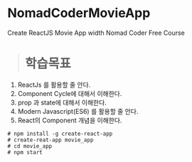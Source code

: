 # NomadCoderMovieApp
Create ReactJS Movie App width Nomad Coder Free Course
># 학습목표
1. ReactJs 를 활용할 줄 안다. 
2. Component Cycle에 대해서 이해한다.
3. prop 과 state에 대해서 이해한다.
4. Modern Javascript(ES6) 를 활용할 줄 안다.
5. React의 Component 개념을 이해한다.
```
# npm install -g create-react-app
# create-reat-app movie_app
# cd movie_app
# npm start
```

